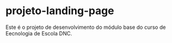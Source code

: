 # projeto-landing-page
Este é o projeto de desenvolvimento do módulo base do curso de Eecnologia de Escola DNC.
